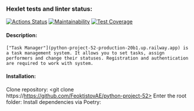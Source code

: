 ### Hexlet tests and linter status:
[![Actions Status](https://github.com/FeoktistovAE/python-project-52/workflows/hexlet-check/badge.svg)](https://github.com/FeoktistovAE/python-project-52/actions)
[![Maintainability](https://api.codeclimate.com/v1/badges/4d4da041b1c6b8d9c2ba/maintainability)](https://codeclimate.com/github/FeoktistovAE/python-project-52/maintainability)
[![Test Coverage](https://api.codeclimate.com/v1/badges/4d4da041b1c6b8d9c2ba/test_coverage)](https://codeclimate.com/github/FeoktistovAE/python-project-52/test_coverage)

#### Description:
    ["Task Manager"](python-project-52-production-20b1.up.railway.app) is a task management system. It allows you to set tasks, assign performers and change their statuses. Registration and authentication are required to work with system.

#### Installation:
Clone repository:
<git clone https://https://github.com/FeoktistovAE/python-project-52>
Enter the root folder:
<cd python-project-52>
Install dependencies via Poetry:
<make install>

